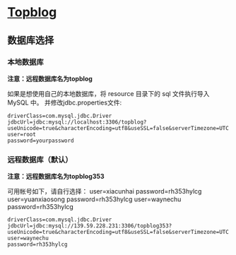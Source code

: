 # [Topblog](http://topblog.top)

## 数据库选择

### 本地数据库

**注意：远程数据库名为topblog**

如果是想使用自己的本地数据库，将 resource 目录下的 sql 文件执行导入 MySQL 中。
并修改jdbc.properties文件:
 
```
driverClass=com.mysql.jdbc.Driver
jdbcUrl=jdbc:mysql://localhost:3306/topblog?useUnicode=true&characterEncoding=utf8&useSSL=false&serverTimezone=UTC
user=root
password=yourpassword
```

### 远程数据库（默认）

**注意：远程数据库名为topblog353**

可用帐号如下，请自行选择：
user=xiacunhai  password=rh353hylcg
user=yuanxiaosong  password=rh353hylcg
user=waynechu  password=rh353hylcg

```
driverClass=com.mysql.jdbc.Driver
jdbcUrl=jdbc:mysql://139.59.228.231:3306/topblog353?useUnicode=true&characterEncoding=utf8&useSSL=false&serverTimezone=UTC
user=waynechu
password=rh353hylcg
```
